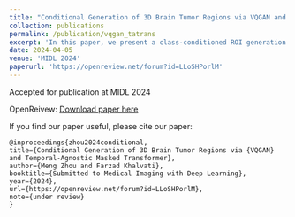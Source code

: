 ```yaml
---
title: "Conditional Generation of 3D Brain Tumor Regions via VQGAN and Temporal-Agnostic Masked Transformer"
collection: publications
permalink: /publication/vqgan_tatrans
excerpt: 'In this paper, we present a class-conditioned ROI generation framework that combines a conditional vector-quantization GAN and a class-conditioned masked Transformer to generate high-resolution and diverse 3D brain tumor ROIs. We also propose a temporal-agnostic masking strategy to effectively learn relationships between semantic tokens in the latent space. Our experiments demonstrate that the proposed method can generate high-quality 3D MRIs of brain tumor regions for both low- and high-grade glioma (LGG/HGG) in the BraTS 2019 dataset.'
date: 2024-04-05
venue: 'MIDL 2024'
paperurl: 'https://openreview.net/forum?id=LLoSHPorlM'
---
```


Accepted for publication at MIDL 2024

OpenReivew:
[Download paper here](https://openreview.net/pdf?id=LLoSHPorlM)


If you find our paper useful, please cite our paper:

```{bibtex}
@inproceedings{zhou2024conditional,
title={Conditional Generation of 3D Brain Tumor Regions via {VQGAN} and Temporal-Agnostic Masked Transformer},
author={Meng Zhou and Farzad Khalvati},
booktitle={Submitted to Medical Imaging with Deep Learning},
year={2024},
url={https://openreview.net/forum?id=LLoSHPorlM},
note={under review}
}
```
